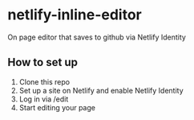 # netlify-inline-editor

On page editor that saves to github via Netlify Identity

## How to set up

1. Clone this repo
2. Set up a site on Netlify and enable Netlify Identity
3. Log in via /edit
4. Start editing your page
